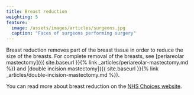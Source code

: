 ```yaml
---
title: Breast reduction
weighting: 5
feature:
  image: /assets/images/articles/surgeons.jpg
  caption: "Faces of surgeons performing surgery"
---
```


Breast reduction removes part of the breast tissue in order to reduce the size of the breasts. For complete removal of the breasts, see [periareolar mastectomy]({{ site.baseurl }}{% link _articles/periareolar-mastectomy.md %}) and [double incision mastectomy]({{ site.baseurl }}{% link _articles/double-incision-mastectomy.md %}).

You can read more about breast reduction on the [NHS Choices website](http://www.nhs.uk/conditions/breast-reduction/Pages/Introduction.aspx).

